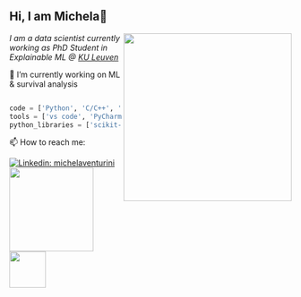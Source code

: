 <h2>Hi, I am Michela👋</h2>

<img align='right' src="https://media.giphy.com/media/iIGT8Y1rOYhBpdHh1C/giphy.gif" width="300">

<p><em>I am a data scientist currently working as PhD Student in Explainable ML @ <a href="https://www.kuleuven.be/kuleuven">KU Leuven</a> 
</em></p>

🔭 I’m currently working on ML & survival analysis

```python

code = ['Python', 'C/C++', 'Java', 'R']
tools = ['vs code', 'PyCharm', 'vim', 'jupyter']
python_libraries = ['scikit-learn', 'scikit-survival', 'lifelines']

```
📫 How to reach me: 

[![Linkedin: michelaventurini](https://img.shields.io/badge/-michelaventurini-blue?style=flat-square&logo=Linkedin&logoColor=white&link=https://www.linkedin.com/in/michela-venturini/)](https://www.linkedin.com/in/michela-venturini/)    [<img width="150px" src="https://kulak.kuleuven.be/nl/over_kulak/diensten/onderzoek_externe_relaties/images/2013-kulak-cmyk.png" />](https://www.kuleuven.be/wieiswie/en/person/00141334)     [<img width="65px" src="https://itec.kuleuven-kulak.be/wp-content/uploads/2020/02/LOGO_ITEC_RGB-1.png" />](https://itec.kuleuven-kulak.be/michela-venturini/) 


<!--
**michelaventurini96/michelaventurini96** is a ✨ _special_ ✨ repository because its `README.md` (this file) appears on your GitHub profile.

Here are some ideas to get you started:

- 🔭 I’m currently working on ...
- 🌱 I’m currently learning ...
- 👯 I’m looking to collaborate on ...
- 🤔 I’m looking for help with ...
- 💬 Ask me about ...
- 📫 How to reach me: ...
- 😄 Pronouns: ...
- ⚡ Fun fact: ...
-->
